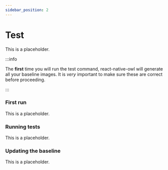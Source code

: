 ```yaml
---
sidebar_position: 2
---
```


# Test

This is a placeholder.

:::info

The **first** time you will run the test command, react-native-owl will generate all your baseline images. It is _very_ important to make sure these are correct before proceeding.

:::

### First run

This is a placeholder.

### Running tests

This is a placeholder.

### Updating the baseline

This is a placeholder.
